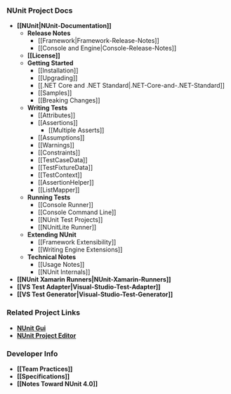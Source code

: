 ### NUnit Project Docs

* **[[NUnit|NUnit-Documentation]]**
  * **Release Notes**<br/>
    * [[Framework|Framework-Release-Notes]]
    * [[Console and Engine|Console-Release-Notes]]
  * **[[License]]**<br/>
  * **Getting Started**
    * [[Installation]]
    * [[Upgrading]]
    * [[.NET Core and .NET Standard|.NET-Core-and-.NET-Standard]]
    * [[Samples]]
    * [[Breaking Changes]]
  * **Writing Tests**
    * [[Attributes]]
    * [[Assertions]]
      * [[Multiple Asserts]]
    * [[Assumptions]]
    * [[Warnings]]
    * [[Constraints]]
    * [[TestCaseData]]
    * [[TestFixtureData]]
    * [[TestContext]]
    * [[AssertionHelper]]
    * [[ListMapper]]
  * **Running Tests**
    * [[Console Runner]]
    * [[Console Command Line]]
    * [[NUnit Test Projects]]
    * [[NUnitLite Runner]]
  * **Extending NUnit**
    * [[Framework Extensibility]]
    * [[Writing Engine Extensions]]
  * **Technical Notes**
    * [[Usage Notes]]
    * [[NUnit Internals]]
* **[[NUnit Xamarin Runners|NUnit-Xamarin-Runners]]**
* **[[VS Test Adapter|Visual-Studio-Test-Adapter]]**
* **[[VS Test Generator|Visual-Studio-Test-Generator]]**

### Related Project Links
* **[NUnit Gui](https://github.com/CharliePoole/nunit-gui/wiki)**
* **[NUnit Project Editor](https://github.com/CharliePoole/nunit-project-editor/wiki/Project-Editor)**

### Developer Info

 * **[[Team Practices]]**
 * **[[Specifications]]**
* **[[Notes Toward NUnit 4.0]]**
